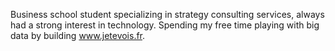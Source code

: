 Business school student specializing in strategy consulting services, always had a strong interest in technology.
Spending my free time playing with big data by building www.jetevois.fr. 
